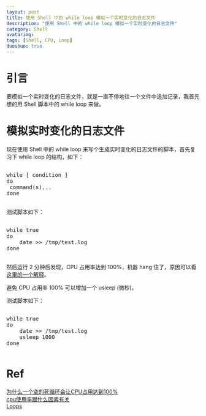 ```yaml
---
layout: post
title: 使用 Shell 中的 while loop 模拟一个实时变化的日志文件
description: "使用 Shell 中的 while loop 模拟一个实时变化的日志文件"
category: Shell
avatarimg:
tags: [Shell, CPU, Loop]
duoshuo: true
---
```


# 引言
要模拟一个实时变化的日志文件，就是一直不停地往一个文件中追加记录，我首先想的用 Shell 脚本中的 while loop 来做。

# 模拟实时变化的日志文件 

现在使用 Shell 中的 while loop 来写个生成实时变化的日志文件的脚本，首先复习下 while loop 的结构，如下：

<pre>

while [ condition ]
do 
 command(s)... 
done

</pre>

测试脚本如下：  

<pre>

while true
do
	date >> /tmp/test.log
done

</pre>

然后运行 2 分钟后发现，CPU 占用率达到 100%，机器 hang 住了，原因可以看[这里的一个解释](http://www.lfyzjck.com/why-infinite-loop-increase-cpu-use/)。

避免 CPU 占用率 100% 可以增加一个 usleep (微秒)。

测试脚本如下：  

<pre>

while true
do
	date >> /tmp/test.log
	usleep 1000
done

</pre>

# Ref
[为什么一个空的死循环会让CPU占用达到100%](http://www.lfyzjck.com/why-infinite-loop-increase-cpu-use/)  
[cpu使用率跟什么因素有关](http://bbs.csdn.net/topics/390212551)  
[Loops](http://www.tldp.org/LDP/abs/html/loops1.html)  

